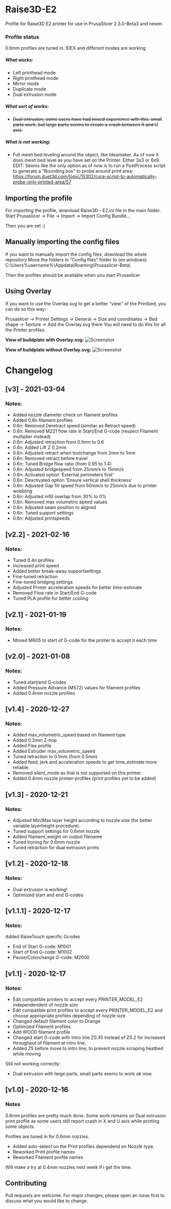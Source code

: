 # Raise3D-E2
Profile for Raise3D E2 printer for use in PrusaSlicer 2.3.0-Beta3 and newer.

### Profile status
0.6mm profiles are tuned in.
IDEX and different modes are working

##### What works:
* Left printhead mode
* Right printhead mode
* Mirror mode
* Duplicate mode
* Dual extrusion mode

##### What sort of works:
* ~~Dual extrusion, some users have had mixed experience with this. small parts work, but large parts seems to create a crash between X and U axis.~~

##### What is not working:
* Full mesh bed leveling around the object, like Ideamaker. As of now it does mesh bed level as you have set on the Printer. Either 3x3 or 6x9.
EDIT: Seems like the only option as of now is to run a PostProcess script to generate a "Bounding box" to probe around print area: https://forum.duet3d.com/topic/15302/cura-script-to-automatically-probe-only-printed-area/57


## Importing the profile
For importing the profile, download Raise3D - E2.ini file in the main folder.
Start Prusaslicer -> File -> Import -> Import Config Bundle...

Then you are set :)



## Manually importing the config files
If you want to manually import the config files, download the whole repository
Move the folders in "Config files" folder to (on windows) C:\Users\%username%\Appdata\Roaming\Prusaslicer-Beta\

Then the profiles should be available when you start Prusaslicer


## Using Overlay
If you want to use the Overlay.svg to get a better "view" of the Printbed, you can do so this way:

Prusaslicer -> Printer Settings -> General -> Size and coordinates -> Bed shape -> Texture -> Add the Overlay.svg there
You will need to do this for all the Printer profiles.

**View of buildplate with Overlay.svg:**
![Screenshot](Overlay.PNG)


**View of buildplate without Overlay.svg:**
![Screenshot](Without_Overlay.PNG)

# Changelog

## [v3] - 2021-03-04
### Notes:

* Added nozzle diameter check on filament profiles
* Added 0.6n filament profiles
* 0.6n: Removed Deretract speed (similiar as Retract speed)
* 0.6n: Removed M221 flow rate in Start/End G-code (respect Filament multiplier instead)
* 0.6n: Adjusted retraction from 0.1mm to 0.6
* 0.6n: Added Lift Z 0.2mm
* 0.6n: Adjusted retract when toolchange from 2mm to 1mm
* 0.6n: Removed retract before travel 
* 0.6n: Tuned Bridge flow ratio (from 0.95 to 1.4)
* 0.6n: Adjusted bridgespeed from 25mm/s to 15mm/s
* 0.6n: Activated option 'External perimeters first'
* 0.6n: Deactivated option 'Ensure vertical shell thickness'
* 0.6n: Adjusted Gap fill speed from 50mm/s to 25mm/s due to printer wobbling
* 0.6n: Adjusted infill overlap from 30% to 0%
* 0.6n: Removed max volumetric speed values
* 0.6n: Adjusted seam position to aligned
* 0.6n: Tuned support settings
* 0.6n: Adjusted printspeeds



## [v2.2] - 2021-02-16
### Notes:

* Tuned 0.4n profiles
* Increased print speed
* Added better break-away supportsettings
* Fine-tuned retraction
* Fine-tuned bridging settings
* Adjusted Printer acceleration speeds for better time-estimate
* Removed Flow rate in Start/End G-code
* Tuned PLA profile for better cooling



## [v2.1] - 2021-01-19
### Notes:

* Moved M605 to start of G-code for the printer to accept it each time

## [v2.0] - 2021-01-08
### Notes:

* Tuned start/end G-codes
* Added Pressure Advance (M572) values for filament profiles
* Added 0.4mm nozzle profiles

## [v1.4] - 2020-12-27
### Notes:

* Added max_volumetric_speed based on filament type
* Added 0.2mm Z-hop
* Added Flex profile
* Added Extruder max_volumetric_speed
* Tuned retraction to 0.1mm (from 0.5mm)
* Added feed, jerk and acceleration speeds to get time_estimate more reliable.
* Removed silent_mode as that is not supported on this printer.
* Added 0.4mm nozzle printer-profiles (print profiles yet to be added)


## [v1.3] - 2020-12-21
### Notes:

* Adjusted Min/Max layer height according to nozzle size (for better variable layerheight procedure)
* Tuned support settings for 0.6mm nozzle
* Added filament_weight on output filename
* Tuned Ironing for 0.6mm nozzle
* Tuned retraction for dual extrusion prints


## [v1.2] - 2020-12-18
### Notes:

* Dual extrusion is working!
* Optimized start and end G-codes


## [v1.1.1] - 2020-12-17
### Notes:

Added RaiseTouch specific Gcodes
* End of Start G-code: M1001
* Start of End G-code: M1002
* Pause/Colorchange G-code: M2000


## [v1.1] - 2020-12-17
### Notes:

* Edit compatible printers to accept every PRINTER_MODEL_E2 independendent of nozzle size
* Edit compatible print profiles to accept every PRINTER_MODEL_E2 and choose appropriate profiles depending of nozzle size
* Changed default filament color to Orange
* Optimized Filament profiles
* Add WOOD filament profile
* Changed start G-code with Intro line Z0.35 instead of Z0.2 for increased throughput of filament at intro line.
* Added Z5 before move to intro line, to prevent nozzle scraping heatbed while moving

Still not working correctly:
* Dual extrusion with large parts, small parts seems to work ok now.


## [v1.0] - 2020-12-16
### Notes
0.6mm profiles are pretty much done.
Some work remains on Dual extrusion print profile as some users still report crash in X and U axis while printing some objects.

Profiles are tuned in for 0.6mm nozzles.
* Added auto-select on the Print profiles dependend on Nozzle type.
* Reworked Print profile names
* Reworked Filament profile names

Will make a try at 0.4mm nozzles next week if i get the time.


## Contributing
Pull requests are welcome. For major changes, please open an issue first to discuss what you would like to change.

